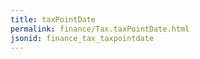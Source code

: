 ```yaml
---
title: taxPointDate
permalink: finance/Tax.taxPointDate.html
jsonid: finance_tax_taxpointdate
---
```

